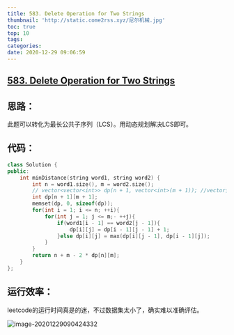 ```yaml
---
title: 583. Delete Operation for Two Strings
thumbnail: 'http://static.come2rss.xyz/尼尔机械.jpg'
toc: true
top: 10
tags:
categories:
date: 2020-12-29 09:06:59
---
```







## [583. Delete Operation for Two Strings](https://leetcode-cn.com/problems/delete-operation-for-two-strings/)



## 思路：

此题可以转化为最长公共子序列（LCS）。用动态规划解决LCS即可。

<!-- more -->

## 代码：

```c++
class Solution {
public:
    int minDistance(string word1, string word2) {
        int n = word1.size(), m = word2.size();
        // vector<vector<int>> dp(n + 1, vector<int>(m + 1)); //vector分配空间耗时很大，同时占用的空间也大 
        int dp[n + 1][m + 1];
        memset(dp, 0, sizeof(dp));
        for(int i = 1; i <= n; ++i){
            for(int j = 1; j <= m;- ++j){
                if(word1[i - 1] == word2[j - 1]){
                    dp[i][j] = dp[i - 1][j - 1] + 1;
                }else dp[i][j] = max(dp[i][j - 1], dp[i - 1][j]);
            }
        }
        return n + m - 2 * dp[n][m];
    }
};


```





## 运行效率：

leetcode的运行时间真是的迷，不过数据集太小了，确实难以准确评估。

![image-20201229090424332](D:\个人文件\重要文件\闲书与笔记\MD暂存文件\image-20201229090424332.png)
